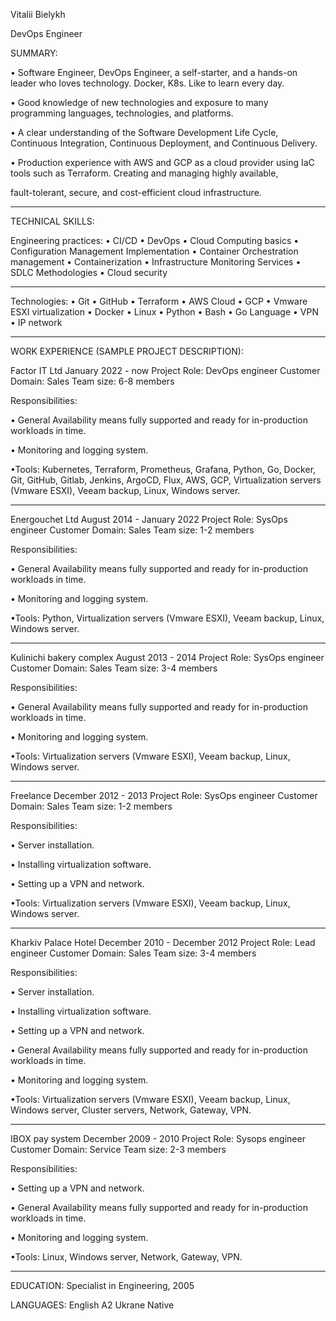 Vitalii Bielykh

DevOps Engineer

SUMMARY:

•	Software Engineer, DevOps Engineer, a self-starter, and a hands-on leader who loves technology. Docker, K8s. Like to learn every day.

•	Good knowledge of new technologies and exposure to many programming languages, technologies, and platforms.

•	A clear understanding of the Software Development Life Cycle, Continuous Integration, Continuous Deployment, and Continuous Delivery.

•	Production experience with AWS and GCP as a cloud provider using IaC tools such as Terraform. Creating and managing highly available,
  
  fault-tolerant, secure, and cost-efficient cloud infrastructure.

******************************

TECHNICAL SKILLS:

Engineering practices:
•	CI/CD
•	DevOps
•	Cloud Computing basics
•	Configuration Management Implementation
•	Container Orchestration management
•	Containerization
•	Infrastructure Monitoring Services
•	SDLC Methodologies
•	Cloud security

******************************

Technologies:
•	Git
•	GitHub
•	Terraform
•	AWS Cloud
•	GCP
•	Vmware ESXI virtualization
•	Docker
•	Linux
•	Python
•	Bash
•	Go Language
•	VPN
•	IP network

******************************

WORK EXPERIENCE (SAMPLE PROJECT DESCRIPTION):

Factor IT Ltd
January 2022 - now
Project Role: DevOps engineer
Customer Domain: Sales
Team size: 6-8 members

Responsibilities:

•	General Availability means fully supported and ready for in-production workloads in time.

•	Monitoring and logging system.

•Tools:  Kubernetes, Terraform, Prometheus, Grafana, Python, Go, Docker, Git, GitHub, Gitlab, Jenkins, ArgoCD, Flux, AWS, GCP, Virtualization servers (Vmware ESXI), Veeam backup, Linux, Windows server.

******************************

Energouchet Ltd
August 2014 - January 2022
Project Role: SysOps engineer
Customer Domain: Sales
Team size: 1-2 members

Responsibilities:

•	General Availability means fully supported and ready for in-production workloads in time.

•	Monitoring and logging system.

•Tools:  Python, Virtualization servers (Vmware ESXI), Veeam backup, Linux, Windows server.

******************************

Kulinichi bakery complex
August 2013 - 2014
Project Role: SysOps engineer
Customer Domain: Sales
Team size: 3-4 members

Responsibilities:

•	General Availability means fully supported and ready for in-production workloads in time.

•	Monitoring and logging system.

•Tools:  Virtualization servers (Vmware ESXI), Veeam backup, Linux, Windows server.

******************************

Freelance
December 2012 - 2013
Project Role: SysOps engineer
Customer Domain: Sales
Team size: 1-2 members

Responsibilities:

•	Server installation.

•	Installing virtualization software.

•	Setting up a VPN and network.

•Tools:  Virtualization servers (Vmware ESXI), Veeam backup, Linux, Windows server.

******************************

Kharkiv Palace Hotel
December 2010 - December 2012
Project Role: Lead engineer
Customer Domain: Sales
Team size: 3-4 members

Responsibilities:

•	Server installation.

•	Installing virtualization software.

•	Setting up a VPN and network.

•	General Availability means fully supported and ready for in-production workloads in time.

•	Monitoring and logging system.

•Tools:  Virtualization servers (Vmware ESXI), Veeam backup, Linux, Windows server, Cluster servers, Network, Gateway, VPN.

******************************

IBOX pay system
December 2009 - 2010
Project Role: Sysops engineer
Customer Domain: Service
Team size: 2-3 members

Responsibilities:

•	Setting up a VPN and network.

•	General Availability means fully supported and ready for in-production workloads in time.

•	Monitoring and logging system.

•Tools:  Linux, Windows server, Network, Gateway, VPN.

******************************



EDUCATION:
Specialist in Engineering, 2005

LANGUAGES:
English A2
Ukrane Native
